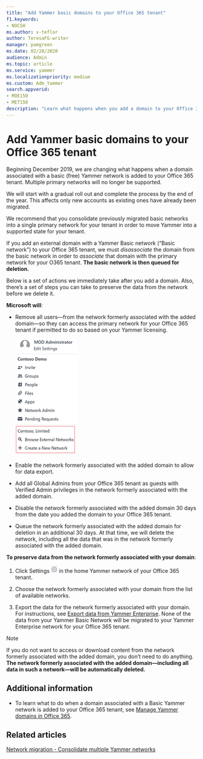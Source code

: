 ```yaml
---
title: "Add Yammer basic domains to your Office 365 tenant"
f1.keywords:
- NOCSH
ms.author: v-teflor
author: TeresaFG-writer
manager: pamgreen
ms.date: 02/28/2020
audience: Admin
ms.topic: article
ms.service: yammer
ms.localizationpriority: medium
ms.custom: Adm_Yammer
search.appverid: 
- MOE150
- MET150
description: "Learn what happens when you add a domain to your Office 365 tenant associated with a Yammer Basic network."
---
```


# Add Yammer basic domains to your Office 365 tenant

Beginning December 2019, we are changing what happens when a domain associated with a basic (free) Yammer network is added to your Office 365 tenant. Multiple primary networks will no longer be supported.

We will start with a gradual roll out and complete the process by the end of the year. This affects only new accounts as existing ones have already been migrated.

We recommend that you consolidate previously migrated basic networks into a single primary network for your tenant in order to move Yammer into a supported state for your tenant.

If you add an external domain with a Yammer Basic network (“Basic network”) to your Office 365 tenant, we must *disassociate* the domain from the basic network in order to *associate* that domain with the primary network for your O365 tenant. **The basic network is then queued for deletion.**

Below is a set of actions we immediately take after you add a domain. Also, there’s a set of steps you can take to preserve the data from the network before we delete it.

**Microsoft will**:

- Remove all users—from the network formerly associated with the added domain—so they can access the primary network for your Office 365 tenant if permitted to do so based on your Yammer licensing.

  ![yammer-network-settings.png.](../media/kb/yammer-network-settings.PNG)

- Enable the network formerly associated with the added domain to allow for data export.

- Add all Global Admins from your Office 365 tenant as guests with Verified Admin privileges in the network formerly associated with the added domain.

- Disable the network formerly associated with the added domain 30 days from the date you added the domain to your Office 365 tenant.

- Queue the network formerly associated with the added domain for deletion in an additional 30 days. At that time, we will delete the network, including all the data that was in the network formerly associated with the added domain.

**To preserve data from the network formerly associated with your domain**:

1. Click Settings ![Yammer settings icon.](../media/9704ce70-56ce-43f7-96c6-f253b0413d40.png) in the home Yammer network of your Office 365 tenant.

2. Choose the network formerly associated with your domain from the list of available networks.

3. Export the data for the network formerly associated with your domain. For instructions, see [Export data from Yammer Enterprise](../manage-security-and-compliance/export-yammer-enterprise-data.md). None of the data from your Yammer Basic Network will be migrated to your Yammer Enterprise network for your Office 365 tenant.

>[!NOTE]
> If you do not want to access or download content from the network formerly associated with the added domain, you don’t need to do anything. **The network formerly associated with the added domain—including all data in such a network—will be automatically deleted.**

## Additional information

- To learn what to do when a domain associated with a Basic Yammer network is added to your Office 365 tenant, see [Manage Yammer domains in Office 365](manage-yammer-domains.md).

## Related articles

[Network migration - Consolidate multiple Yammer networks](consolidate-multiple-yammer-networks.md)
